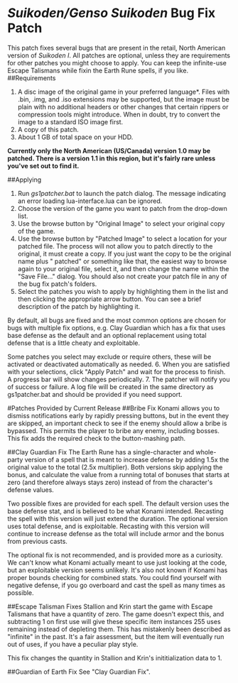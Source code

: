 # <i>Suikoden/Genso Suikoden</i> Bug Fix Patch
This patch fixes several bugs that are present in the retail, North American version of <i>Suikoden I</i>.  All patches are optional, unless they are requirements for other patches you might choose to apply.  You can keep the infinite-use Escape Talismans while fixin the Earth Rune spells, if you like.
##Requirements
1. A disc image of the original game in your preferred language*.  Files with .bin, .img, and .iso extensions may be supported, but the image must be plain with no additional headers or other changes that certain rippers or compression tools might introduce.  When in doubt, try to convert the image to a standard ISO image first.
2. A copy of this patch.
3. About 1 GB of total space on your HDD.

**Currently only the North American (US/Canada) version 1.0 may be patched.  There is a version 1.1 in this region, but it's fairly rare unless you've set out to find it.**

##Applying
1. Run <i>gs1patcher.bat</i> to launch the patch dialog.  The message indicating an error loading lua-interface.lua can be ignored.
2. Choose the version of the game you want to patch from the drop-down list.
3. Use the browse button by "Original Image" to select your original copy of the game.
4. Use the browse button by "Patched Image" to select a location for your patched file.  The process will not allow you to patch directly to the original, it must create a copy.  If you just want the copy to be the original name plus " patched" or something like that, the easiest way to browse again to your original file, select it, and then change the name within the "Save File..." dialog.  You should also not create your patch file in any of the bug fix patch's folders.
5. Select the patches you wish to apply by highlighting them in the list and then clicking the appropriate arrow button.  You can see a brief description of the patch by highlighting it.

By default, all bugs are fixed and the most common options are chosen for bugs with multiple fix options, e.g. Clay Guardian which has a fix that uses base defense as the default and an optional replacement using total defense that is a little cheaty and exploitable.

Some patches you select may exclude or require others, these will be activated or deactivated automatically as needed.
6. When you are satisfied with your selections, click "Apply Patch" and wait for the process to finish.  A progress bar will show changes periodically.
7. The patcher will notify you of success or failure.  A log file will be created in the same directory as gs1patcher.bat and should be provided if you need support.

#Patches Provided by Current Release
##Bribe Fix
Konami allows you to dismiss notifications early by rapidly pressing buttons, but in the event they are skipped, an important check to see if the enemy should allow a bribe is bypassed.  This permits the player to bribe any enemy, including bosses.  This fix adds the required check to the button-mashing path.
	
##Clay Guardian Fix
The Earth Rune has a single-character and whole-party version of a spell that is meant to increase defense by adding 1.5x the original value to the total (2.5x multiplier).  Both versions skip applying the bonus, and calculate the value from a running total of bonuses that starts at zero (and therefore always stays zero) instead of from the character's defense values.

Two possible fixes are provided for each spell.  The default version uses the base defense stat, and is believed to be what Konami intended.  Recasting the spell with this version will just extend the duration.  The optional version uses total defense, and is exploitable.  Recasting with this version will continue to increase defense as the total will include armor and the bonus from previous casts.

The optional fix is not recommended, and is provided more as a curiosity.  We can't know what Konami actually meant to use just looking at the code, but an exploitable version seems unlikely.  It's also not known if Konami has proper bounds checking for combined stats.  You could find yourself with negative defense, if you go overboard and cast the spell as many times as possible.

##Escape Talisman Fixes
Stallion and Krin start the game with Escape Talismans that have a quantity of zero.  The game doesn't expect this, and subtracting 1 on first use will give these specific item instances 255 uses remaining instead of depleting them.  This has mistakenly been described as "infinite" in the past.  It's a fair assessment, but the item will eventually run out of uses, if you have a peculiar play style.
	
This fix changes the quantity in Stallion and Krin's inititialization data to 1.

##Guardian of Earth Fix
See "Clay Guardian Fix".
